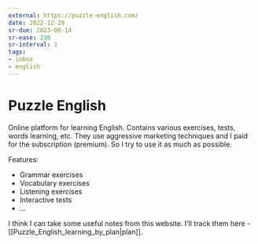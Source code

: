 ```yaml
---
external: https://puzzle-english.com/
date: 2022-12-29
sr-due: 2023-06-14
sr-ease: 230
sr-interval: 1
tags:
- inbox
- english
---
```


# Puzzle English

Online platform for learning English. Contains various exercises, tests, words
learning, etc. They use aggressive marketing techniques and I paid for the
subscription (premium). So I try to use it as much as possible.

Features:

- Grammar exercises
- Vocabulary exercises
- Listening exercises
- Interactive tests
- ...

I think I can take some useful notes from this website. I'll track them here -
[[Puzzle_English_learning_by_plan|plan]].
